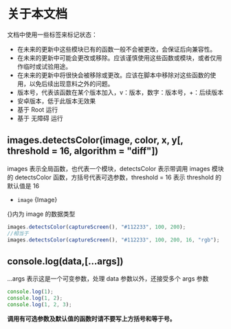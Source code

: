 # 关于本文档

文档中使用一些标签来标记状态：

- <Badge type="tip" text="稳定" vertical="middle" /> 在未来的更新中这些模块已有的函数一般不会被更改，会保证后向兼容性。
- <Badge type="warning" text="实验" vertical="middle" /> 在未来的更新中可能会更改或移除。应该谨慎使用这些函数或模块，或者仅用作临时或试验用途。
- <Badge type="danger" text="弃用" vertical="middle" /> 在未来的更新中将很快会被移除或更改。应该在脚本中移除对这些函数的使用，以免后续出现意料之外的问题。
- <Badge type="tip" text="v4.1.0+" vertical="middle" /> 版本号，代表该函数在某个版本加入，v：版本，数字：版本号，+：后续版本
- <Badge type="tip" text="Android 7+" vertical="middle" /> 安卓版本，低于此版本无效果
- <Badge type="tip" text="Root" vertical="middle" /> 基于 Root 运行
- <Badge type="tip" text="无障碍" vertical="middle" /> 基于 无障碍 运行

## images.detectsColor(image, color, x, y[, threshold = 16, algorithm = "diff"])

images 表示全局函数，也代表一个模块，detectsColor 表示带调用 images 模块的 detectsColor 函数，方括号代表可选参数，threshold = 16 表示 threshold 的默认值是 16

- `image` {Image}

{}内为 image 的数据类型

```js
images.detectsColor(captureScreen(), "#112233", 100, 200);
//相当于
images.detectsColor(captureScreen(), "#112233", 100, 200, 16, "rgb");
```

## console.log(data,[...args])

...args 表示这是一个可变参数，处理 data 参数以外，还接受多个 args 参数

```js
console.log(1);
console.log(1, 2);
console.log(1, 2, 3);
```

**调用有可选参数及默认值的函数时请不要写上方括号和等于号。**
